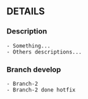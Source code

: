 ## DETAILS
### Description
    - Something...
    - Others descriptions...

### Branch develop
    - Branch-2
    - Branch-2 done hotfix
